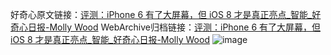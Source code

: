 好奇心原文链接：[评测：iPhone 6 有了大屏幕，但 iOS 8 才是真正亮点_智能_好奇心日报-Molly Wood](https://www.qdaily.com/articles/2438.html)
WebArchive归档链接：[评测：iPhone 6 有了大屏幕，但 iOS 8 才是真正亮点_智能_好奇心日报-Molly Wood](http://web.archive.org/web/20160421080732/http://www.qdaily.com/articles/2438.html)
![image](http://ww3.sinaimg.cn/large/007d5XDply1g3v69rbrxuj30u04l9hdt)